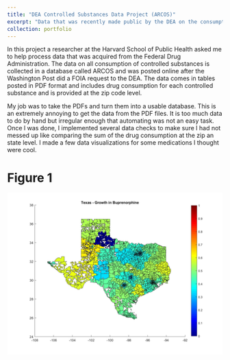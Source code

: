 ```yaml
---
title: "DEA Controlled Substances Data Project (ARCOS)"
excerpt: "Data that was recently made public by the DEA on the consumption of controlled substances is imported, cleaned and organized. Some visualization of the data is done. <br/><img src='/images/drugMap.jpg'>"
collection: portfolio
---
```


In this project a researcher at the Harvard School of Public Health asked me to help process data that was
acquired from the Federal Drug Administration. The data on all consumption of controlled substances is collected in a database called ARCOS and was posted online after the Washington Post
did a FOIA request to the DEA. The data comes in tables posted in PDF format and includes drug consumption for each controlled substance and is provided at the zip code level.

My job was to take the PDFs and turn them into a usable database. This is an extremely annoying to get the data from the PDF files. It is too much data to do by hand but irregular enough that automating was not an easy task. Once I was done, I implemented several data checks to
make sure I had not messed up like comparing the sum of the drug consumption at the zip an state level.
I made a few data visualizations for some medications I thought were cool.

# Figure 1

<img src="images/drugMap.jpg"
     alt="Bup Map"
     style="float: left; margin-right: 10px;" />
